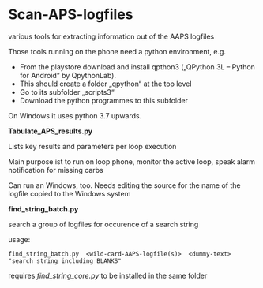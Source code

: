 # Scan-APS-logfiles
various tools for extracting information out of the AAPS logfiles

Those tools running on the phone need a python environment, e.g.
   - From the playstore download and install qpthon3 („QPython 3L – Python for Android“ by QpythonLab). 
   - This should create a folder „qpython“ at the top level
   - Go to its subfolder „scripts3“
   - Download the python programmes to this subfolder
 
 On Windows it uses python 3.7 upwards.
 
 **Tabulate_APS_results.py** 
  
  Lists key results and parameters per loop execution
  
  Main purpose ist to run on loop phone, monitor the active loop, speak alarm notification for missing carbs
  
  Can run an Windows, too. Needs editing the source for the name of the logfile copied to the Windows system

**find_string_batch.py**

  search a group of logfiles for occurence of a search string
  
  usage:
  ```
  find_string_batch.py  <wild-card-AAPS-logfile(s)>  <dummy-text>  "search string including BLANKS"
  ```
  requires *find_string_core.py* to be installed in the same folder
